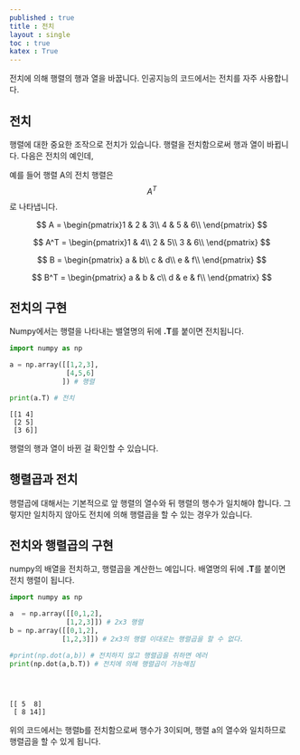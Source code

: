```yaml
---
published : true 
title : 전치  
layout : single 
toc : true 
katex : True 
---
```

전치에 의해 행렬의 행과 열을 바꿉니다. 인공지능의 코드에서는 전치를 자주 사용합니다.

## 전치

행렬에 대한 중요한 조작으로 전치가 있습니다. 행렬을 전치함으로써 행과 열이 바뀝니다. 다음은 전치의 예인데, 

예를 들어 행렬 A의 전치 행렬은 $$A^T$$ 로 나타냅니다.

$$
A = \begin{pmatrix}1 & 2 & 3\\
4 & 5 & 6\\ 
\end{pmatrix}
$$

$$
A^T = \begin{pmatrix}1 & 4\\
2 & 5\\
3 & 6\\
\end{pmatrix}
$$


$$
B = \begin{pmatrix}
a & b\\
c & d\\
e & f\\
\end{pmatrix}
$$

$$
B^T = \begin{pmatrix}
a & b & c\\
d & e & f\\ 
\end{pmatrix}
$$

## 전치의 구현

Numpy에서는 행렬을 나타내는 밸열명의 뒤에 **.T**를 붙이면 전치됩니다.



```python
import numpy as np

a = np.array([[1,2,3],
              [4,5,6]
             ]) # 행렬

print(a.T) # 전치
```

    [[1 4]
     [2 5]
     [3 6]]


행렬의 행과 열이 바뀐 걸 확인할 수 있습니다.

## 행렬곱과 전치

행렬곱에 대해서는 기본적으로 앞 행렬의 열수와 뒤 행렬의 행수가 일치해야 합니다. 
그렇지만 일치하지 않아도 전치에 의해 행렬곱을 할 수 있는 경우가 있습니다.


## 전치와 행렬곱의 구현

numpy의 배열을 전치하고, 행렬곱을 계산한느 예입니다. 배열명의 뒤에 **.T**를 붙이면 전치 행렬이 됩니다.



```python
import numpy as np

a  = np.array([[0,1,2],
              [1,2,3]]) # 2x3 행렬
b = np.array([[0,1,2],
             [1,2,3]]) # 2x3의 행렬 이대로는 행렬곱을 할 수 없다.

#print(np.dot(a,b)) # 전치하지 않고 행렬곱을 취하면 에러
print(np.dot(a,b.T)) # 전치에 의해 행렬곱이 가능해짐


    
```

    [[ 5  8]
     [ 8 14]]


위의 코드에서는 행렬b를 전치함으로써 행수가 3이되며, 행렬 a의 열수와 일치하므로 행렬곱을 할 수 있게 됩니다.
